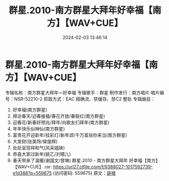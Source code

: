 ﻿---
title: 群星.2010-南方群星大拜年好幸福【南方】【WAV+CUE】
date: 2024-02-03 13:46:14
categories: WAV车载音乐、镜像
tags: 华语中文
---
# 群星.2010-南方群星大拜年好幸福【南方】【WAV+CUE】

专辑名称：南方群星大拜年—好幸福
专辑歌手：群星
制作发行：南方唱片
唱片编号：NSR-52210-2
抓取方式：EAC 精确流、禁缓存、禁C2 整轨
专辑曲目：
01. 好幸福(南方群星)
02. 拜访春天/迎春接福/春花齐放/春联红(南方群星)
03. 迎春花/新春好预兆/拜年/向歌友们拜年(南方群星)
04. 年年快乐似神仙(南方群星)
05. 富贵花开迎新年/挂彩灯/新年颂/千万富翁你来当(南方群星)
06. 大发财(张美玲/侯俊辉)
07. 处处呈现祥和气(风采姐妹)
08. 恭喜大家过新年(姚乙/刘珺儿)
09. 春天带来了温暖(谢国文/曾琳)
群星.2010 - 南方群星大拜年 好幸福【南方】【WAV+CUE】.rar: https://url27.ctfile.com/f/9388027-1017592739-e1d388?p=559675
(访问密码: 559675)
原文：[链接](https://blog.sina.com.cn/s/blog_1647c7e76010314cz.html)